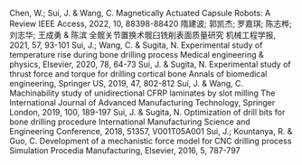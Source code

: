 Chen, W.; Sui, J. & Wang, C. Magnetically Actuated Capsule Robots: A Review IEEE Access, 2022, 10, 88398-88420
隋建波; 郭凯杰; 罗嘉琪; 陈志桦; 刘志华; 王成勇 & 陈滨 全髋关节置换术髋臼铣削表面质量研究 机械工程学报, 2021, 57, 93-101
Sui, J.; Wang, C. & Sugita, N. Experimental study of temperature rise during bone drilling process Medical engineering & physics, Elsevier, 2020, 78, 64-73
Sui, J. & Sugita, N. Experimental study of thrust force and torque for drilling cortical bone Annals of biomedical engineering, Springer US, 2019, 47, 802-812
Sui, J. & Wang, C. Machinability study of unidirectional CFRP laminates by slot milling The International Journal of Advanced Manufacturing Technology, Springer London, 2019, 100, 189-197
Sui, J. & Sugita, N. Optimization of drill bits for bone drilling procedure International Manufacturing Science and Engineering Conference, 2018, 51357, V001T05A001
Sui, J.; Kountanya, R. & Guo, C. Development of a mechanistic force model for CNC drilling process Simulation Procedia Manufacturing, Elsevier, 2016, 5, 787-797
